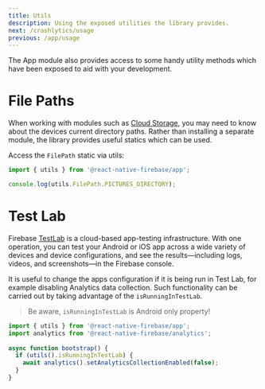 ```yaml
---
title: Utils
description: Using the exposed utilities the library provides.
next: /crashlytics/usage
previous: /app/usage
---
```


The App module also provides access to some handy utility methods which have been exposed to aid with your 
development.

# File Paths

When working with modules such as [Cloud Storage](/storage), you may need to know about the devices
current directory paths. Rather than installing a separate module, the library provides useful statics
which can be used.

Access the `FilePath` static via utils:

```js
import { utils } from '@react-native-firebase/app';

console.log(utils.FilePath.PICTURES_DIRECTORY);
```

# Test Lab

Firebase [TestLab](https://firebase.google.com/docs/test-lab/?utm_source=invertase&utm_medium=react-native-firebase&utm_campaign=utils)
is a cloud-based app-testing infrastructure. With one operation, you can test your Android or iOS app across
a wide variety of devices and device configurations, and see the results—including logs, videos,
and screenshots—in the Firebase console.

It is useful to change the apps configuration if it is being run in Test Lab, for example disabling Analytics
data collection. Such functionality can be carried out by taking advantage of the `isRunningInTestLab`.
 
> Be aware, `isRunningInTestLab` is Android only property!

```js
import { utils } from '@react-native-firebase/app';
import analytics from '@react-native-firebase/analytics';
 
async function bootstrap() {
  if (utils().isRunningInTestLab) {
    await analytics().setAnalyticsCollectionEnabled(false);
  }
}
```
